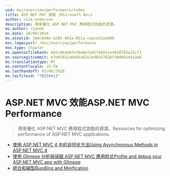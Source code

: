 ```yaml
---
uid: mvc/overview/performance/index
title: ASP.NET MVC 效能 |Microsoft Docs
author: rick-anderson
description: 用來優化 ASP.NET MVC 應用程式效能的資源。
ms.author: riande
ms.date: 10/09/2014
ms.assetid: 388c048e-a285-4d1a-851a-caace21aa988
msc.legacyurl: /mvc/overview/performance
msc.type: chapter
ms.openlocfilehash: 8ddc96ab8fe78a6efa41f4692ce4928765e22cf3
ms.sourcegitcommit: e7e91932a6e91a63e2e46417626f39d6b244a3ab
ms.translationtype: MT
ms.contentlocale: zh-TW
ms.lasthandoff: 03/06/2020
ms.locfileid: "78559413"
---
```

# <a name="aspnet-mvc-performance"></a><span data-ttu-id="32d71-103">ASP.NET MVC 效能</span><span class="sxs-lookup"><span data-stu-id="32d71-103">ASP.NET MVC Performance</span></span>

> <span data-ttu-id="32d71-104">用來優化 ASP.NET MVC 應用程式效能的資源。</span><span class="sxs-lookup"><span data-stu-id="32d71-104">Resources for optimizing performance of ASP.NET MVC applications.</span></span>

- [<span data-ttu-id="32d71-105">使用 ASP.NET MVC 4 中的非同步方法</span><span class="sxs-lookup"><span data-stu-id="32d71-105">Using Asynchronous Methods in ASP.NET MVC 4</span></span>](using-asynchronous-methods-in-aspnet-mvc-4.md)
- [<span data-ttu-id="32d71-106">使用 Glimpse 分析與偵錯 ASP.NET MVC 應用程式</span><span class="sxs-lookup"><span data-stu-id="32d71-106">Profile and debug your ASP.NET MVC app with Glimpse</span></span>](profile-and-debug-your-aspnet-mvc-app-with-glimpse.md)
- [<span data-ttu-id="32d71-107">統合和縮製</span><span class="sxs-lookup"><span data-stu-id="32d71-107">Bundling and Minification</span></span>](bundling-and-minification.md)
